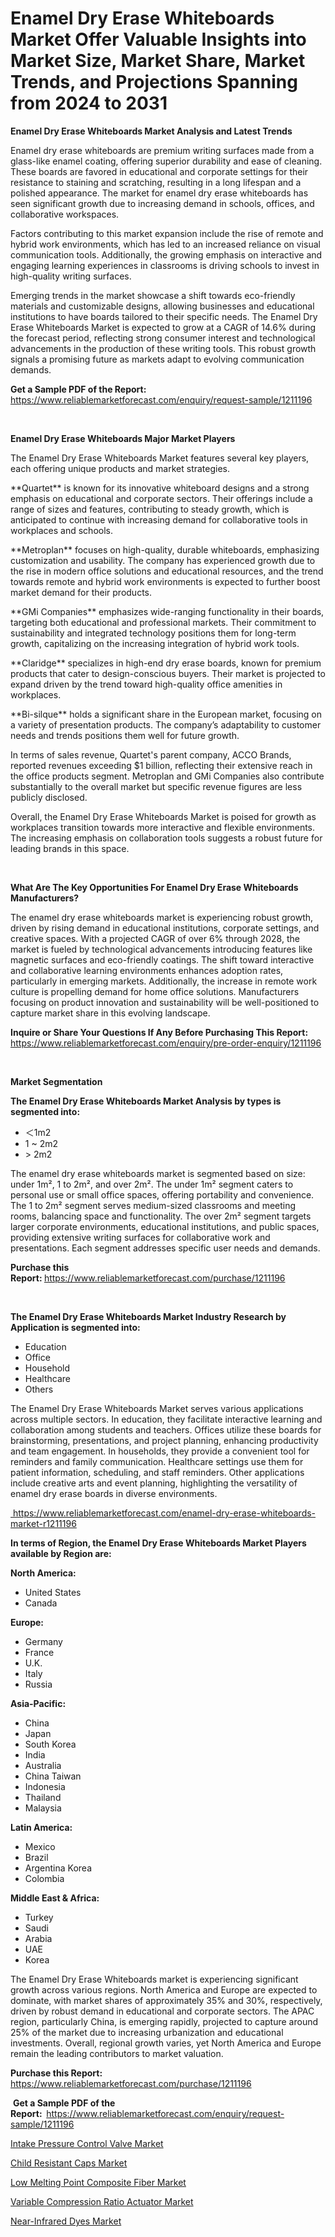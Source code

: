 <p><h1>Enamel Dry Erase Whiteboards Market Offer Valuable Insights into Market Size, Market Share, Market Trends, and Projections Spanning from 2024 to 2031</h1></p><p><strong>Enamel Dry Erase Whiteboards Market Analysis and Latest Trends</strong></p>
<p><p>Enamel dry erase whiteboards are premium writing surfaces made from a glass-like enamel coating, offering superior durability and ease of cleaning. These boards are favored in educational and corporate settings for their resistance to staining and scratching, resulting in a long lifespan and a polished appearance. The market for enamel dry erase whiteboards has seen significant growth due to increasing demand in schools, offices, and collaborative workspaces. </p><p>Factors contributing to this market expansion include the rise of remote and hybrid work environments, which has led to an increased reliance on visual communication tools. Additionally, the growing emphasis on interactive and engaging learning experiences in classrooms is driving schools to invest in high-quality writing surfaces. </p><p>Emerging trends in the market showcase a shift towards eco-friendly materials and customizable designs, allowing businesses and educational institutions to have boards tailored to their specific needs. The Enamel Dry Erase Whiteboards Market is expected to grow at a CAGR of 14.6% during the forecast period, reflecting strong consumer interest and technological advancements in the production of these writing tools. This robust growth signals a promising future as markets adapt to evolving communication demands.</p></p>
<p><strong>Get a Sample PDF of the Report:&nbsp;</strong> <a href="https://www.reliablemarketforecast.com/enquiry/request-sample/1211196?utm_campaign=1169&utm_medium=2&utm_source=Github&utm_content=ia&utm_term=12102024&utm_id=enamel-dry-erase-whiteboards">https://www.reliablemarketforecast.com/enquiry/request-sample/1211196</a></p>
<p>&nbsp;</p>
<p><strong>Enamel Dry Erase Whiteboards Major Market Players</strong></p>
<p><p>The Enamel Dry Erase Whiteboards Market features several key players, each offering unique products and market strategies. </p><p>**Quartet** is known for its innovative whiteboard designs and a strong emphasis on educational and corporate sectors. Their offerings include a range of sizes and features, contributing to steady growth, which is anticipated to continue with increasing demand for collaborative tools in workplaces and schools. </p><p>**Metroplan** focuses on high-quality, durable whiteboards, emphasizing customization and usability. The company has experienced growth due to the rise in modern office solutions and educational resources, and the trend towards remote and hybrid work environments is expected to further boost market demand for their products.</p><p>**GMi Companies** emphasizes wide-ranging functionality in their boards, targeting both educational and professional markets. Their commitment to sustainability and integrated technology positions them for long-term growth, capitalizing on the increasing integration of hybrid work tools.</p><p>**Claridge** specializes in high-end dry erase boards, known for premium products that cater to design-conscious buyers. Their market is projected to expand driven by the trend toward high-quality office amenities in workplaces.</p><p>**Bi-silque** holds a significant share in the European market, focusing on a variety of presentation products. The company’s adaptability to customer needs and trends positions them well for future growth.</p><p>In terms of sales revenue, Quartet's parent company, ACCO Brands, reported revenues exceeding $1 billion, reflecting their extensive reach in the office products segment. Metroplan and GMi Companies also contribute substantially to the overall market but specific revenue figures are less publicly disclosed.</p><p>Overall, the Enamel Dry Erase Whiteboards Market is poised for growth as workplaces transition towards more interactive and flexible environments. The increasing emphasis on collaboration tools suggests a robust future for leading brands in this space.</p></p>
<p>&nbsp;</p>
<p><strong>What Are The Key Opportunities For Enamel Dry Erase Whiteboards Manufacturers?</strong></p>
<p><p>The enamel dry erase whiteboards market is experiencing robust growth, driven by rising demand in educational institutions, corporate settings, and creative spaces. With a projected CAGR of over 6% through 2028, the market is fueled by technological advancements introducing features like magnetic surfaces and eco-friendly coatings. The shift toward interactive and collaborative learning environments enhances adoption rates, particularly in emerging markets. Additionally, the increase in remote work culture is propelling demand for home office solutions. Manufacturers focusing on product innovation and sustainability will be well-positioned to capture market share in this evolving landscape.</p></p>
<p><strong>Inquire or Share Your Questions If Any Before Purchasing This Report:</strong> <a href="https://www.reliablemarketforecast.com/enquiry/pre-order-enquiry/1211196?utm_campaign=1169&utm_medium=2&utm_source=Github&utm_content=ia&utm_term=12102024&utm_id=enamel-dry-erase-whiteboards">https://www.reliablemarketforecast.com/enquiry/pre-order-enquiry/1211196</a></p>
<p>&nbsp;</p>
<p><strong>Market Segmentation</strong></p>
<p><strong>The Enamel Dry Erase Whiteboards Market Analysis by types is segmented into:</strong></p>
<p><ul><li>＜1m2</li><li>1 ~ 2m2</li><li>> 2m2</li></ul></p>
<p><p>The enamel dry erase whiteboards market is segmented based on size: under 1m², 1 to 2m², and over 2m². The under 1m² segment caters to personal use or small office spaces, offering portability and convenience. The 1 to 2m² segment serves medium-sized classrooms and meeting rooms, balancing space and functionality. The over 2m² segment targets larger corporate environments, educational institutions, and public spaces, providing extensive writing surfaces for collaborative work and presentations. Each segment addresses specific user needs and demands.</p></p>
<p><strong>Purchase this Report:&nbsp;</strong><a href="https://www.reliablemarketforecast.com/purchase/1211196?utm_campaign=1169&utm_medium=2&utm_source=Github&utm_content=ia&utm_term=12102024&utm_id=enamel-dry-erase-whiteboards">https://www.reliablemarketforecast.com/purchase/1211196</a></p>
<p>&nbsp;</p>
<p><strong>The Enamel Dry Erase Whiteboards Market Industry Research by Application is segmented into:</strong></p>
<p><ul><li>Education</li><li>Office</li><li>Household</li><li>Healthcare</li><li>Others</li></ul></p>
<p><p>The Enamel Dry Erase Whiteboards Market serves various applications across multiple sectors. In education, they facilitate interactive learning and collaboration among students and teachers. Offices utilize these boards for brainstorming, presentations, and project planning, enhancing productivity and team engagement. In households, they provide a convenient tool for reminders and family communication. Healthcare settings use them for patient information, scheduling, and staff reminders. Other applications include creative arts and event planning, highlighting the versatility of enamel dry erase boards in diverse environments.</p></p>
<p><a href="https://www.reliablemarketforecast.com/enamel-dry-erase-whiteboards-market-r1211196?utm_campaign=1169&utm_medium=2&utm_source=Github&utm_content=ia&utm_term=12102024&utm_id=enamel-dry-erase-whiteboards">&nbsp;https://www.reliablemarketforecast.com/enamel-dry-erase-whiteboards-market-r1211196</a></p>
<p><strong>In terms of Region, the Enamel Dry Erase Whiteboards Market Players available by Region are:</strong></p>
<p>
    <p> <strong> North America: </strong>
        <ul>
            <li>United States</li>
            <li>Canada</li>
        </ul>
        </p> 
    <p> <strong> Europe: </strong>
        <ul>
            <li>Germany</li>
            <li>France</li>
            <li>U.K.</li>
            <li>Italy</li>
            <li>Russia</li>
        </ul>
        </p> 
    <p> <strong> Asia-Pacific: </strong>
        <ul>
            <li>China</li>
            <li>Japan</li>
            <li>South Korea</li>
            <li>India</li>
            <li>Australia</li>
            <li>China Taiwan</li>
            <li>Indonesia</li>
            <li>Thailand</li>
            <li>Malaysia</li>
        </ul>
        </p> 
    <p> <strong> Latin America: </strong>
        <ul>
            <li>Mexico</li>
            <li>Brazil</li>
            <li>Argentina Korea</li>
            <li>Colombia</li>
        </ul>
        </p> 
    <p> <strong> Middle East & Africa: </strong>
        <ul>
            <li>Turkey</li>
            <li>Saudi</li>
            <li>Arabia</li>
            <li>UAE</li>
            <li>Korea</li>
        </ul>
    </p>
    </p>
<p><p>The Enamel Dry Erase Whiteboards market is experiencing significant growth across various regions. North America and Europe are expected to dominate, with market shares of approximately 35% and 30%, respectively, driven by robust demand in educational and corporate sectors. The APAC region, particularly China, is emerging rapidly, projected to capture around 25% of the market due to increasing urbanization and educational investments. Overall, regional growth varies, yet North America and Europe remain the leading contributors to market valuation.</p></p>
<p><strong>Purchase this Report: </strong><a href="https://www.reliablemarketforecast.com/purchase/1211196?utm_campaign=1169&utm_medium=2&utm_source=Github&utm_content=ia&utm_term=12102024&utm_id=enamel-dry-erase-whiteboards">https://www.reliablemarketforecast.com/purchase/1211196</a></p>
<p>&nbsp;<strong>Get a Sample PDF of the Report:&nbsp;&nbsp;</strong><a href="https://www.reliablemarketforecast.com/enquiry/request-sample/1211196?utm_campaign=1169&utm_medium=2&utm_source=Github&utm_content=ia&utm_term=12102024&utm_id=enamel-dry-erase-whiteboards">https://www.reliablemarketforecast.com/enquiry/request-sample/1211196</a></p>
<p><strong></strong></p>
<p><p><a href="https://www.linkedin.com/pulse/intake-pressure-control-valve-market-size-share-analysis--q8c5c?utm_campaign=1169&utm_medium=2&utm_source=Github&utm_content=ia&utm_term=12102024&utm_id=enamel-dry-erase-whiteboards">Intake Pressure Control Valve Market</a></p><p><a href="https://github.com/rosamondbvgl/Market-Research-Report-List-1/blob/main/child-resistant-caps-market.md?utm_campaign=1169&utm_medium=2&utm_source=Github&utm_content=ia&utm_term=12102024&utm_id=enamel-dry-erase-whiteboards">Child Resistant Caps Market</a></p><p><a href="https://github.com/eleanore16mal/Market-Research-Report-List-1/blob/main/low-melting-point-composite-fiber-market.md?utm_campaign=1169&utm_medium=2&utm_source=Github&utm_content=ia&utm_term=12102024&utm_id=enamel-dry-erase-whiteboards">Low Melting Point Composite Fiber Market</a></p><p><a href="https://www.linkedin.com/pulse/variable-compression-ratio-actuator-market-global-share-vaeme?utm_campaign=1169&utm_medium=2&utm_source=Github&utm_content=ia&utm_term=12102024&utm_id=enamel-dry-erase-whiteboards">Variable Compression Ratio Actuator Market</a></p><p><a href="https://www.linkedin.com/pulse/near-infrared-dyes-market-global-regional-analysis-pyjwc?utm_campaign=1169&utm_medium=2&utm_source=Github&utm_content=ia&utm_term=12102024&utm_id=enamel-dry-erase-whiteboards">Near-Infrared Dyes Market</a></p></p>